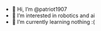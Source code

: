 - 👋 Hi, I’m @patriot1907
- 👀 I’m interested in robotics and ai
- 🌱 I’m currently learning nothing :(


<!---
patriot1907/patriot1907 is a ✨ special ✨ repository because its `README.md` (this file) appears on your GitHub profile.
You can click the Preview link to take a look at your changes.
--->
